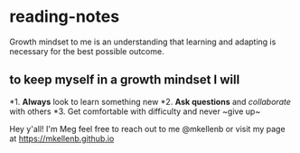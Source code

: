 # reading-notes
Growth mindset to me is an understanding that learning and adapting is necessary for the best possible outcome.
## to keep myself in a growth mindset I will
*1. **Always** look to learn something new
*2. **Ask questions** and *collaborate*  with others
*3. Get comfortable with difficulty and never ~give up~

Hey y'all! I'm Meg feel free to reach out to me @mkellenb or visit my page at https://mkellenb.github.io
